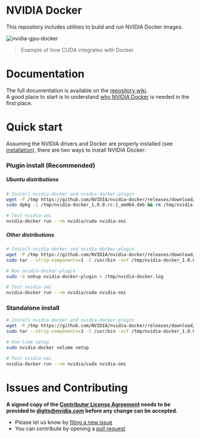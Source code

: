 # NVIDIA Docker

This repository includes utilities to build and run NVIDIA Docker images.

![nvidia-gpu-docker](https://cloud.githubusercontent.com/assets/3028125/12213714/5b208976-b632-11e5-8406-38d379ec46aa.png)

> Example of how CUDA integrates with Docker

# Documentation

The full documentation is available on the [repository wiki](https://github.com/NVIDIA/nvidia-docker/wiki).  
A good place to start is to understand [why NVIDIA Docker](https://github.com/NVIDIA/nvidia-docker/wiki/Why%20NVIDIA%20Docker) is needed in the first place.

# Quick start

Assuming the NVIDIA drivers and Docker are properly installed (see [installation](https://github.com/NVIDIA/nvidia-docker/wiki/Installation)), there are two ways to install NVIDIA Docker:

### Plugin install (Recommended)

##### _Ubuntu distributions_
```sh
# Install nvidia-docker and nvidia-docker-plugin
wget -P /tmp https://github.com/NVIDIA/nvidia-docker/releases/download/v1.0.0-rc/nvidia-docker_1.0.0.rc-1_amd64.deb
sudo dpkg -i /tmp/nvidia-docker_1.0.0.rc-1_amd64.deb && rm /tmp/nvidia-docker*.deb

# Test nvidia-smi
nvidia-docker run --rm nvidia/cuda nvidia-smi
```

##### _Other distributions_
```sh
# Install nvidia-docker and nvidia-docker-plugin
wget -P /tmp https://github.com/NVIDIA/nvidia-docker/releases/download/v1.0.0-rc/nvidia-docker_1.0.0.rc_amd64.tar.xz
sudo tar --strip-components=1 -C /usr/bin -xvf /tmp/nvidia-docker_1.0.0.rc_amd64.tar.xz && rm /tmp/nvidia-docker*.tar.xz

# Run nvidia-docker-plugin
sudo -b nohup nvidia-docker-plugin > /tmp/nvidia-docker.log

# Test nvidia-smi
nvidia-docker run --rm nvidia/cuda nvidia-smi
```

### Standalone install
```sh
# Install nvidia-docker and nvidia-docker-plugin
wget -P /tmp https://github.com/NVIDIA/nvidia-docker/releases/download/v1.0.0-rc/nvidia-docker_1.0.0.rc_amd64.tar.xz
sudo tar --strip-components=1 -C /usr/bin -xvf /tmp/nvidia-docker_1.0.0.rc_amd64.tar.xz && rm /tmp/nvidia-docker*.tar.xz

# One-time setup
sudo nvidia-docker volume setup

# Test nvidia-smi
nvidia-docker run --rm nvidia/cuda nvidia-smi
```

# Issues and Contributing

**A signed copy of the [Contributor License Agreement](https://raw.githubusercontent.com/NVIDIA/nvidia-docker/master/CLA) needs to be provided to digits@nvidia.com before any change can be accepted.**

* Please let us know by [filing a new issue](https://github.com/NVIDIA/nvidia-docker/issues/new)
* You can contribute by opening a [pull request](https://help.github.com/articles/using-pull-requests/)
